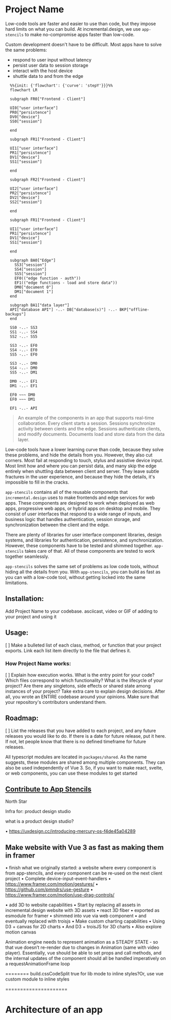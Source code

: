# Project Name

<!--
Add a banner image and badges

see: https://towardsdatascience.com/how-to-write-an-awesome-readme-68bf4be91f8b
-->

<!-- link to your reader to your repository's bug page, and let them know if you're open to contributions -->

Low-code tools are faster and easier to use than code, but they impose hard limits on what you can build. At incremental.design, we use `app-stencils` to make no-compromise apps faster than low-code.

Custom development doesn't have to be difficult. Most apps have to solve the same problems:

- respond to user input without latency
- persist user data to session storage
- interact with the host device
- shuttle data to and from the edge

```mermaid
  %%{init: {'flowchart': {'curve': 'stepY'}}}%%
  flowchart LR

  subgraph FR0["Frontend - Client"]

  UI0["user interface"]
  PR0["persistence"]
  DV0["device"]
  SS0["session"]

  end

  subgraph FR1["Frontend - Client"]

  UI1["user interface"]
  PR1["persistence"]
  DV1["device"]
  SS1["session"]

  end

  subgraph FR2["Frontend - Client"]

  UI2["user interface"]
  PR2["persistence"]
  DV2["device"]
  SS2["session"]

  end

  subgraph FR1["Frontend - Client"]

  UI1["user interface"]
  PR1["persistence"]
  DV1["device"]
  SS1["session"]

  end

  subgraph BA0["Edge"]
    SS3["session"]
    SS4["session"]
    SS5["session"]
    EF0(("edge function - auth"))
    EF1(("edge functions - load and store data"))
    DM0["document 0"]
    DM1["document 1"]
  end

  subgraph BA1["data layer"]
  API["database API"] -..- DB["database(s)"] -..- BKP["offline-backups"]
  end

  SS0 -..- SS3
  SS1 -..- SS4
  SS2 -..- SS5

  SS3 -..- EF0
  SS4 -..- EF0
  SS5 -..- EF0

  SS3 -..- DM0
  SS4 -..- DM0
  SS5 -..- DM1

  DM0 -..- EF1
  DM1 -..- EF1

  EF0 ~~~ DM0
  EF0 ~~~ DM1

  EF1 -..- API
```

> An example of the components in an app that supports real-time collaboration.
> Every client starts a session. Sessions synchronize activity between cients and the edge. Sessions authenticate clients, and modify documents. Documents load and store data from the data layer.

Low-code tools have a lower learning curve than code, because they solve these problems, and hide the details from you. However, they also cut corners. Most fail at responding to touch, stylus and assistive device input. Most limit how and where you can persist data, and many skip the edge entirely when shuttling data between client and server. They leave subtle fractures in the user experience, and because they hide the details, it's impossible to fill in the cracks.

`app-stencils` contains all of the reusable components that `incremental.design` uses to make frontends and edge services for web apps. These components are designed to work when deployed as web apps, progressive web apps, or hybrid apps on desktop and mobile. They consist of user interfaces that respond to a wide range of inputs, and business logic that handles authentication, session storage, and synchronization between the client and the edge.

There are plenty of libraries for user interface component libraries, design systems, and libraries for authentication, persistence, and synchronization. However, these components have to be tested and shimmed together. `app-stencils` takes care of that. All of these components are tested to work together seamlessly.

`app-stencils` solves the same set of problems as low code tools, without hiding all the details from you. With `app-stencils`, you can build as fast as you can with a low-code tool, without getting locked into the same limitations.

## Installation:

Add Project Name to your codebase.
asciicast, video or GIF of adding to your project and using it

## Usage:

[ ] Make a bulleted list of each class, method, or function that your project exports. Link each list item directly to the file that defines it.

### How Project Name works:

[ ] Explain how execution works. What is the entry point for your code? Which files correspond to which functionality? What is the lifecycle of your project? Are there any singletons, side effects or shared state among instances of your project? Take extra care to explain design decisions. After all, you wrote an ENTIRE codebase around your opinions. Make sure that your repository's contributors understand them.

## Roadmap:

[ ] List the releases that you have added to each project, and any future releases you would like to do. If there is a date for future release, put it here. If not, let people know that there is no defined timeframe for future releases.

All typescript modules are located in `packages/shared`. As the name suggests, these modules are shared among multiple components. They can also be used independently of Vue 3. So, if you want to make react, svelte, or web components, you can use these modules to get started

## [Contribute to App Stencils](CONTRIBUTE.MD)

<!--

==================



vue websites:



vitedge only (drop to ssr if >1mb)

vitest + playwright

vite plugin pwa

typescript (done)

Editorconfig

pinia

partytown

supertokens (eventually)

surrealdb in browser (eventually)

uxlens

strapi or directus for content api ... or maybe just supabase?



some kind of caching strategy??



for this repo, all of the site content will be served from strapi. Here's how it will work:



there will be a site: appstencils.io (or something like it)



this site will contain vue router, and an authentication mechanism. vue router will call out to strapi, and supply authentication credentials.



strapi will respond with a JSON document that contains an array of objects, each of which describes a section of documentation (e.g. a paragraph of text, a code block, an interactive sandbox, etc.)



vue router will use <component :is="" > to load in the content from strapi and display the docs.



in the case that vue router does not supply authentication, strapi will respond with a JSON document that contains the same array of objects. However, the text in the documentation will be replaced with hipster ipsum. The idea is that you can only access the documentation text if you authenticate.



To authenticate, you will have to create a .env file with your auth credentials. vue router will scoop up those credentials when you launch the site.



when this site is deployed, it will secure the content WITHOUT auth. Instead, it will use CORS to make sure that only appstencils.io can request the text from strapi



==================



vue libraries



vitest + playwright

editorconfig (no prettier, no eslint)



typescript (done)

some way to bundle <style> blocks (done w <style module>)




==================

-->

North Star

Infra for: product design studio

what is a product design studio?

• https://uxdesign.cc/introducing-mercury-os-f4de45a04289

## Make website with Vue 3 as fast as making them in framer

• finish what we originally started: a website where every component is from app-stencils, and every component can be re-used on the next client project
• Complete device-input-event-handlers
• https://www.framer.com/motion/gestures/
• https://github.com/pmndrs/use-gesture
• https://www.framer.com/motion/use-drag-controls/

• add 3D to website capabilities
• Start by replacing all assets in incremental.design website with 3D assets
• react 3D fiber
• exported as esmodule for framer
• shimmed into vue via web component
• and eventually replaced with troisjs
• Make custom charting capabilities
• Using D3 + canvas for 2D charts
• And D3 + troisJS for 3D charts
• Also explore motion canvas

Animation engine needs to represent animation as a STEADY STATE - so that vue doesn’t re-render due to changes in Animation (same with video player). Essentially, vue should be able to set props and call methods, and the internal updates of the component should all be handled imperatively on a requestAnimationFrame loop

========
build.cssCodeSplit true for lib mode to inline styles?Or, use vue custom module to inline styles

=====================

# Architecture of an app
